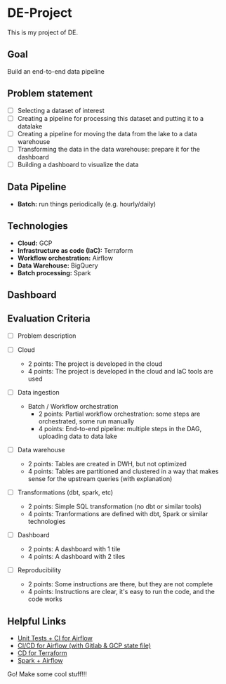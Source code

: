 # DE-Project
This is my project of DE.
## Goal
Build an end-to-end data pipeline

## Problem statement
- [ ] Selecting a dataset of interest
- [ ] Creating a pipeline for processing this dataset and putting it to a datalake
- [ ] Creating a pipeline for moving the data from the lake to a data warehouse
- [ ] Transforming the data in the data warehouse: prepare it for the dashboard
- [ ] Building a dashboard to visualize the data

## Data Pipeline
* **Batch:**   run things periodically (e.g. hourly/daily)

## Technologies

* **Cloud:**  GCP
* **Infrastructure as code (IaC):**  Terraform
* **Workflow orchestration:**  Airflow
* **Data Warehouse:**  BigQuery
* **Batch processing:** Spark

## Dashboard

## Evaluation Criteria
- [ ] Problem description

- [ ]  Cloud
    * 2 points: The project is developed in the cloud
    * 4 points: The project is developed in the cloud and IaC tools are used

- [ ] Data ingestion
    * Batch / Workflow orchestration
        * 2 points: Partial workflow orchestration: some steps are orchestrated, some run manually
        * 4 points: End-to-end pipeline: multiple steps in the DAG, uploading data to data lake

- [ ] Data warehouse
    * 2 points: Tables are created in DWH, but not optimized
    * 4 points: Tables are partitioned and clustered in a way that makes sense for the upstream queries (with explanation)

- [ ] Transformations (dbt, spark, etc)
    * 2 points: Simple SQL transformation (no dbt or similar tools)
    * 4 points: Tranformations are defined with dbt, Spark or similar technologies

- [ ] Dashboard 
    * 2 points: A dashboard with 1 tile
    * 4 points: A dashboard with 2 tiles

- [ ] Reproducibility
    * 2 points: Some instructions are there, but they are not complete
    * 4 points: Instructions are clear, it's easy to run the code, and the code works

## Helpful Links
* [Unit Tests + CI for Airflow](https://www.astronomer.io/events/recaps/testing-airflow-to-bulletproof-your-code/)
* [CI/CD for Airflow (with Gitlab & GCP state file)](https://engineering.ripple.com/building-ci-cd-with-airflow-gitlab-and-terraform-in-gcp)
* [CD for Terraform](https://towardsdatascience.com/git-actions-terraform-for-data-engineers-scientists-gcp-aws-azure-448dc7c60fcc)
* [Spark + Airflow](https://medium.com/doubtnut/github-actions-airflow-for-automating-your-spark-pipeline-c9dff32686b)


Go! Make some cool stuff!!!